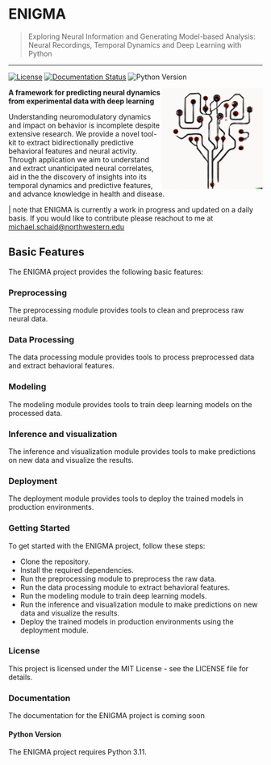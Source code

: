 # ENIGMA 
> Exploring Neural Information and Generating Model-based Analysis: Neural Recordings, Temporal Dynamics and Deep Learning with Python
___
[![License](https://img.shields.io/github/license/Mschaid/dopamine_modeling.svg)](https://github.com/Mschaid/dopamine_modeling)
[![Documentation Status](https://readthedocs.org/projects/dopamine-modeling/badge/?version=latest)](https://dopamine-modeling.readthedocs.io/en/latest/?badge=latest)
![Python Version](https://img.shields.io/badge/python3.11-red.svg)

<img src="images/logo.png" alt="Logo" width="200" align="right"/>

**A framework for predicting neural dynamics from experimental data with deep learning**

Understanding neuromodulatory dynamics and impact on behavior is incomplete despite extensive research. We provide a novel tool-kit to extract bidirectionally predictive behavioral features and neural activity. Through application we aim to understand and extract unanticipated neural correlates, aid in the the discovery of insights into its temporal dynamics and predictive features, and advance knowledge in health and disease.

| note that ENIGMA is currently a work in progress and updated on a daily basis. If you would like to contribute please reachout to me at michael.schaid@northwestern.edu

## Basic Features
The ENIGMA project provides the following basic features:

### Preprocessing
The preprocessing module provides tools to clean and preprocess raw neural data.

### Data Processing
The data processing module provides tools to process preprocessed data and extract behavioral features.

### Modeling
The modeling module provides tools to train deep learning models on the processed data.

### Inference and visualization
The inference and visualization module provides tools to make predictions on new data and visualize the results.

### Deployment
The deployment module provides tools to deploy the trained models in production environments.

### Getting Started
To get started with the ENIGMA project, follow these steps:

* Clone the repository.
* Install the required dependencies.
* Run the preprocessing module to preprocess the raw data.
* Run the data processing module to extract behavioral features.
* Run the modeling module to train deep learning models.
* Run the inference and visualization module to make predictions on new data and visualize the results.
* Deploy the trained models in production environments using the deployment module.

### License
This project is licensed under the MIT License - see the LICENSE file for details.

### Documentation
The documentation for the ENIGMA project is coming soon

#### Python Version
The ENIGMA project requires Python 3.11.
